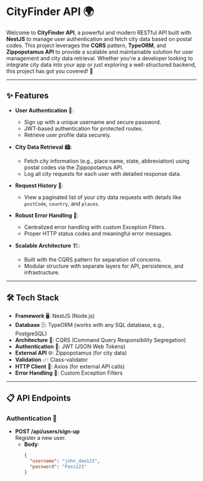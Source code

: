 # CityFinder API 🌍

Welcome to **CityFinder API**, a powerful and modern RESTful API built with **NestJS** to manage user authentication and fetch city data based on postal codes. This project leverages the **CQRS** pattern, **TypeORM**, and **Zippopotamus API** to provide a scalable and maintainable solution for user management and city data retrieval. Whether you're a developer looking to integrate city data into your app or just exploring a well-structured backend, this project has got you covered! 🚀

---

## ✨ Features

- **User Authentication** 🔐:
  - Sign up with a unique username and secure password.
  - JWT-based authentication for protected routes.
  - Retrieve user profile data securely.

- **City Data Retrieval** 🏙️:
  - Fetch city information (e.g., place name, state, abbreviation) using postal codes via the Zippopotamus API.
  - Log all city requests for each user with detailed response data.

- **Request History** 📜:
  - View a paginated list of your city data requests with details like `postCode`, `country`, and `places`.

- **Robust Error Handling** 🚨:
  - Centralized error handling with custom Exception Filters.
  - Proper HTTP status codes and meaningful error messages.

- **Scalable Architecture** 🏗️:
  - Built with the CQRS pattern for separation of concerns.
  - Modular structure with separate layers for API, persistence, and infrastructure.

---

## 🛠️ Tech Stack

- **Framework** 🖥️: NestJS (Node.js)
- **Database** 🗄️: TypeORM (works with any SQL database, e.g., PostgreSQL)
- **Architecture** 📐: CQRS (Command Query Responsibility Segregation)
- **Authentication** 🔑: JWT (JSON Web Tokens)
- **External API** 🌐: Zippopotamus (for city data)
- **Validation** ✅: Class-validator
- **HTTP Client** 📡: Axios (for external API calls)
- **Error Handling** 🚨: Custom Exception Filters

---

## 📋 API Endpoints

### Authentication 🔐

- **POST /api/users/sign-up**  
  Register a new user.  
  - **Body**:  
    ```json
    {
      "username": "john_doe123",
      "password": "Pass123"
    }
